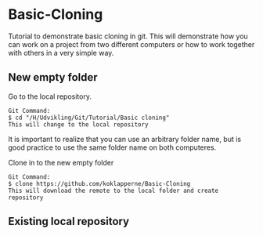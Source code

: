 # Basic-Cloning
Tutorial to demonstrate basic cloning in git. This will demonstrate how you can work on a project from two different computers or how to work together 
with others in a very simple way.

## New empty folder

Go to the local repository.
```
Git Command:
$ cd "/H/Udvikling/Git/Tutorial/Basic cloning"
This will change to the local repository
```
It is important to realize that you can use an arbitrary folder name, but is good practice to use the same folder name on both computeres.

Clone in to the new empty folder
```
Git Command:
$ clone https://github.com/koklapperne/Basic-Cloning
This will download the remote to the local folder and create repository
```

## Existing local repository
